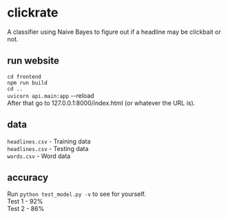 # clickrate

A classifier using Naive Bayes to figure out if
a headline may be clickbait or not.

## run website
`cd frontend` <br>
`npm run build` <br>
`cd ..` <br>
`uvicorn api.main:app` --reload <br>
After that go to 127.0.0.1:8000/index.html (or whatever the URL is).

## data
`headlines.csv` - Training data <br>
`headlines.csv` - Testing data <br>
`words.csv` - Word data

## accuracy
Run `python test_model.py -v` to see for yourself.<br>
Test 1 - 92%<br>
Test 2 - 86%
